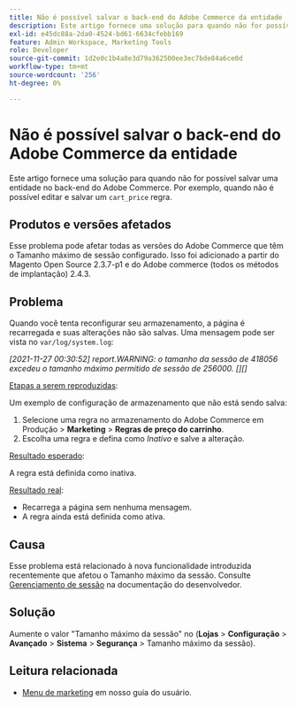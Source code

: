 ```yaml
---
title: Não é possível salvar o back-end do Adobe Commerce da entidade
description: Este artigo fornece uma solução para quando não for possível salvar uma entidade no back-end do Adobe Commerce. Por exemplo, quando não é possível editar e salvar uma regra específica de "cart_price".
exl-id: e45dc88a-2da0-4524-bd61-6634cfebb169
feature: Admin Workspace, Marketing Tools
role: Developer
source-git-commit: 1d2e0c1b4a8e3d79a362500ee3ec7bde84a6ce0d
workflow-type: tm+mt
source-wordcount: '256'
ht-degree: 0%

---
```


# Não é possível salvar o back-end do Adobe Commerce da entidade

Este artigo fornece uma solução para quando não for possível salvar uma entidade no back-end do Adobe Commerce. Por exemplo, quando não é possível editar e salvar um `cart_price` regra.

## Produtos e versões afetados

Esse problema pode afetar todas as versões do Adobe Commerce que têm o Tamanho máximo de sessão configurado. Isso foi adicionado a partir do Magento Open Source 2.3.7-p1 e do Adobe commerce (todos os métodos de implantação) 2.4.3.


## Problema

Quando você tenta reconfigurar seu armazenamento, a página é recarregada e suas alterações não são salvas. Uma mensagem pode ser vista no `var/log/system.log`:

*[2021-11-27 00:30:52] report.WARNING: o tamanho da sessão de 418056 excedeu o tamanho máximo permitido de sessão de 256000. [][]*

<u>Etapas a serem reproduzidas</u>:

Um exemplo de configuração de armazenamento que não está sendo salva:

1. Selecione uma regra no armazenamento do Adobe Commerce em Produção > **Marketing** > **Regras de preço do carrinho**.
1. Escolha uma regra e defina como *Inativo* e salve a alteração.

<u>Resultado esperado</u>:

A regra está definida como inativa.

<u>Resultado real</u>:

* Recarrega a página sem nenhuma mensagem.
* A regra ainda está definida como ativa.

## Causa

Esse problema está relacionado à nova funcionalidade introduzida recentemente que afetou o Tamanho máximo da sessão. Consulte [Gerenciamento de sessão](https://docs.magento.com/user-guide/stores/security-session-management.html) na documentação do desenvolvedor.

## Solução

Aumente o valor &quot;Tamanho máximo da sessão&quot; no (**Lojas** > **Configuração** > **Avançado** > **Sistema** > **Segurança** > Tamanho máximo da sessão).

## Leitura relacionada

* [Menu de marketing](https://docs.magento.com/user-guide/marketing/marketing-menu.html) em nosso guia do usuário.
